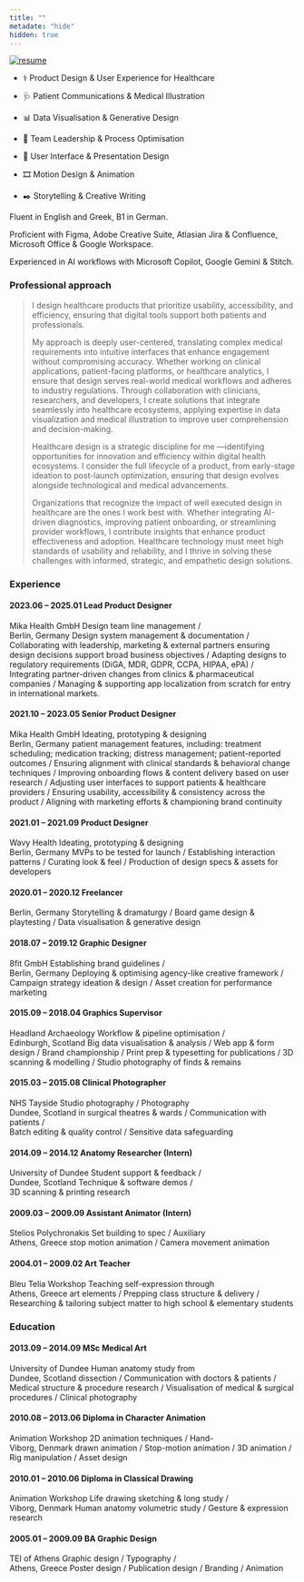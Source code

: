 ```yaml
---
title: ""
metadate: "hide"
hidden: true
---
```


[![resume](https://raw.githubusercontent.com/kapazoglou/portfolio/master/assets/images/item/CV.png)](https://drive.google.com/file/d/1KrxvrZcpQpJZK_Pzcci9i8VXI1nod987/view?usp=sharing)
 

- ⚕️ Product Design  &  User Experience for Healthcare  

- 🩺 Patient Communications  &  Medical Illustration

- 📊 Data Visualisation  &  Generative Design

- 🎯 Team Leadership  &  Process Optimisation

- 📱 User Interface  & Presentation Design

- 🎞️ Motion Design  &  Animation

- ✒️ Storytelling  &  Creative Writing
 

Fluent in English and Greek, B1 in German.

Proficient with Figma,  Adobe Creative Suite, Atlasian Jira & Confluence, Microsoft Office & Google Workspace.

Experienced in AI workflows with Microsoft Copilot, Google Gemini & Stitch.

### Professional approach

> I design healthcare products that prioritize usability, accessibility, and efficiency, ensuring that digital tools support both patients and professionals. 
>
> My approach is deeply user-centered, translating complex medical requirements into intuitive interfaces that enhance engagement without compromising accuracy. Whether working on clinical applications, patient-facing platforms, or healthcare analytics, I ensure that design serves real-world medical workflows and adheres to industry regulations. Through collaboration with clinicians, researchers, and developers, I create solutions that integrate seamlessly into healthcare ecosystems, applying expertise in data visualization and medical illustration to improve user comprehension and decision-making.
>
> Healthcare design is a strategic discipline for me —identifying opportunities for innovation and efficiency within digital health ecosystems.  I consider the full lifecycle of a product, from early-stage ideation to post-launch optimization, ensuring that design evolves alongside technological and medical advancements. 
>
> Organizations that recognize the impact of well executed design in healthcare are the ones I  work best with. Whether integrating AI-driven diagnostics, improving patient onboarding, or streamlining provider workflows, I contribute insights that enhance product effectiveness and adoption. Healthcare technology must meet high standards of usability and reliability, and I thrive in solving these challenges with informed, strategic, and empathetic design solutions.

### Experience

#### 2023.06 – 2025.01	Lead Product Designer

Mika Health GmbH	Design team line management /  
Berlin, Germany	Design system management & documentation / Collaborating with leadership, marketing & external partners ensuring  design decisions support broad business objectives / Adapting designs to regulatory requirements (DiGA, MDR, GDPR, CCPA, HIPAA, ePA) / Integrating partner-driven changes from clinics & pharmaceutical companies / Managing & supporting app localization from scratch for entry in international markets.

#### 2021.10 – 2023.05	Senior Product Designer

Mika Health GmbH	Ideating, prototyping & designing  
Berlin, Germany	patient management features, including: treatment scheduling; medication tracking; distress management; patient-reported outcomes / Ensuring alignment with clinical standards & behavioral change techniques / Improving onboarding flows & content delivery based on user research / Adjusting user interfaces to support patients & healthcare providers / Ensuring usability, accessibility & consistency across the product / Aligning with marketing efforts & championing brand continuity

#### 2021.01 – 2021.09	Product Designer

Wavy Health	Ideating, prototyping & designing  
Berlin, Germany	MVPs to be tested for launch / Establishing interaction patterns / Curating look & feel / Production of design specs & assets for developers

#### 2020.01 – 2020.12	Freelancer

Berlin, Germany	Storytelling & dramaturgy / Board game design & playtesting / Data visualisation & generative design

#### 2018.07 – 2019.12	Graphic Designer

8fit GmbH	Establishing brand guidelines /  
Berlin, Germany	Deploying & optimising agency-like creative framework / Campaign strategy  ideation & design / Asset creation for performance marketing

#### 2015.09 – 2018.04	Graphics Supervisor

Headland Archaeology	Workflow & pipeline optimisation /   
Edinburgh, Scotland	Big data visualisation & analysis / Web app & form design  / Brand championship / Print prep & typesetting for publications  / 3D scanning & modelling / Studio photography of finds & remains

#### 2015.03 – 2015.08	Clinical Photographer

NHS Tayside	Studio photography / Photography  
Dundee, Scotland	in surgical theatres & wards / Communication with patients /  
Batch editing & quality control / Sensitive data safeguarding 

#### 2014.09 – 2014.12	Anatomy Researcher (Intern)

University  of Dundee	Student support & feedback  /   
Dundee, Scotland	Technique & software demos /  
 3D scanning & printing research

#### 2009.03 – 2009.09	Assistant Animator (Intern)

Stelios Polychronakis	Set building to spec / Auxiliary  
Athens, Greece	stop motion animation / Camera movement animation

#### 2004.01 – 2009.02	Art Teacher

Bleu Telia Workshop	Teaching self-expression through  
Athens, Greece	art elements  / Prepping  class structure & delivery / Researching & tailoring subject matter to high school & elementary  students

### Education

#### 2013.09 – 2014.09	MSc Medical Art

University  of Dundee	Human anatomy study from   
Dundee, Scotland	dissection / Communication with doctors & patients / Medical structure & procedure research / Visualisation of medical & surgical procedures / Clinical photography

#### 2010.08 – 2013.06	Diploma in Character Animation

Animation Workshop	2D animation techniques / Hand-  
Viborg, Denmark	drawn animation / Stop-motion animation / 3D animation / Rig manipulation / Asset design

#### 2010.01 – 2010.06	Diploma in Classical Drawing

Animation Workshop	Life drawing sketching & long study /  
Viborg, Denmark	Human anatomy volumetric study / Gesture & expression research

#### 2005.01 – 2009.09	BA Graphic Design

TEI of Athens	Graphic design / Typography /   
Athens, Greece	Poster design / Publication design / Branding / Animation